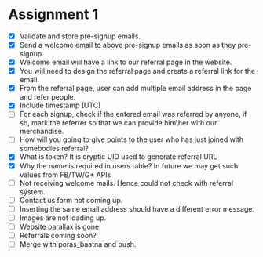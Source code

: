 Assignment 1
============
- [x] Validate and store pre-signup emails.
- [x] Send a welcome email to above pre-signup emails as soon as they pre-signup.
- [x] Welcome email will have a link to our referral page in the website.
- [x] You will need to design the referral page and create a referral link for the email.
- [x] From the referral page, user can add multiple email address in the page and refer people. 
- [x] Include timestamp (UTC)
- [ ] For each signup, check if the entered email was referred by anyone, if so, mark the referrer so that we can provide him\her with our merchandise.
- [ ] How will you going to give points to the user who has just joined with somebodies referral?
- [x] What is token? It is cryptic UID used to generate referral URL
- [x] Why the name is required in users table? In future we may get such values from FB/TW/G+ APIs
- [ ] Not receiving welcome mails. Hence could not check with referral system.
- [ ] Contact us form not coming up.
- [ ] Inserting the same email address should have a different error message.
- [ ] Images are not loading up.
- [ ] Website parallax is gone.
- [ ] Referrals coming soon?
- [ ] Merge with poras_baatna and push.

